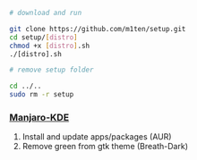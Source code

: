```sh
# download and run

git clone https://github.com/m1ten/setup.git
cd setup/[distro]
chmod +x [distro].sh
./[distro].sh

# remove setup folder

cd ../..
sudo rm -r setup
```

### [Manjaro-KDE](https://github.com/m1ten/setup/tree/master/manjaro-kde)

1. Install and update apps/packages (AUR)
2. Remove green from gtk theme (Breath-Dark)


